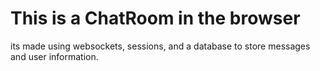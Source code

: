 # This is a ChatRoom in the browser

its made using websockets, sessions, and a
database to store messages and user information.
